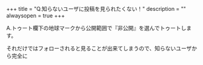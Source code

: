 +++
title = "Q.知らないユーザに投稿を見られたくない！"
description = ""
alwaysopen = true
+++

A.トゥート欄下の地球マークから公開範囲で『非公開』を選んでトゥートします。

それだけではフォローされると見ることが出来てしまうので、知らないユーザから完全に
